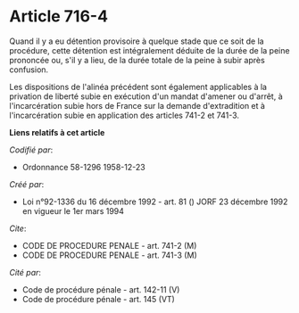 # Article 716-4

Quand il y a eu détention provisoire à quelque stade que ce soit de la procédure, cette détention est intégralement déduite
de la durée de la peine prononcée ou, s'il y a lieu, de la durée totale de la peine à subir après confusion.

Les dispositions de l'alinéa précédent sont également applicables à la privation de liberté subie en exécution d'un mandat
d'amener ou d'arrêt, à l'incarcération subie hors de France sur la demande d'extradition et à l'incarcération subie en
application des articles 741-2 et 741-3.

**Liens relatifs à cet article**

_Codifié par_:

  - Ordonnance 58-1296 1958-12-23

_Créé par_:

  - Loi n°92-1336 du 16 décembre 1992 - art. 81 () JORF 23 décembre 1992 en vigueur le 1er mars 1994

_Cite_:

  - CODE DE PROCEDURE PENALE - art. 741-2 (M)
  - CODE DE PROCEDURE PENALE - art. 741-3 (M)

_Cité par_:

  - Code de procédure pénale - art. 142-11 (V)
  - Code de procédure pénale - art. 145 (VT)
